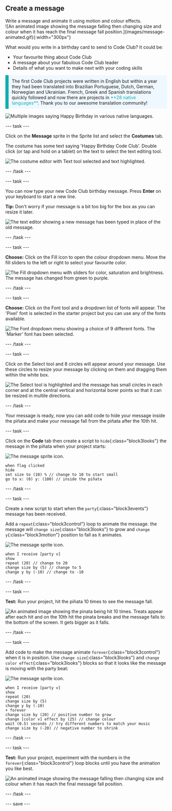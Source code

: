 ## Create a message

<div style="display: flex; flex-wrap: wrap">
<div style="flex-basis: 200px; flex-grow: 1; margin-right: 15px;">
Write a message and animate it using motion and colour effects. 
</div>
<div>
![An animated image showing the message falling then changing size and colour when it has reach the final message fall position.](images/message-animated.gif){:width="300px"}
</div>
</div>

What would you write in a birthday card to send to Code Club? It could be:
+ Your favourite thing about Code Club
+ A message about your fabulous Code Club leader
+ Details of what you want to make next with your coding skills

<p style="border-left: solid; border-width:10px; border-color: #0faeb0; background-color: aliceblue; padding: 10px;">
The first Code Club projects were written in English but within a year they had been translated into Brazilian Portuguese, Dutch, German, Norwegian and Ukrainian. French, Greek and Spanish translations quickly followed and now there are projects in <span style="color: #0faeb0">**28 native languages**</span>. Thank you to our awesome translation community!

![Multiple images saying Happy Birthday in various native languages.](images/birthday-languages.png)
</p>

--- task ---

Click on the **Message** sprite in the Sprite list and select the **Costumes** tab. 

The costume has some text saying 'Happy Birthday Code Club'. Double click (or tap and hold on a tablet) on the text to select the text editing tool.

![The costume editor with Text tool selected and text highlighted.](images/text-edit.png)

--- /task ---

--- task ---

You can now type your new Code Club birthday message. Press **Enter** on your keyboard to start a new line. 

**Tip:** Don't worry if your message is a bit too big for the box as you can resize it later.

![The text editor showing a new message has been typed in place of the old message.](images/new-text.png)

--- /task ---

--- task ---

**Choose:** Click on the Fill icon to open the colour dropdown menu. Move the fill sliders to the left or right to select your favourite color. 

![The Fill dropdown menu with sliders for color, saturation and brightness. The message has changed from green to purple.](images/font-colour.png)

--- /task ---

--- task ---

**Choose:** Click on the Font tool and a dropdown list of fonts will appear. The 'Pixel' font is selected in the starter project but you can use any of the fonts available. 

![The Font dropdown menu showing a choice of 9 different fonts. The 'Marker' font has been selected.](images/font-type.png)

--- /task ---

--- task ---

Click on the Select tool and 8 circles will appear around your message. Use these circles to resize your message by clicking on them and dragging them within the white box. 

![The Select tool is highlighted and the message has small circles in each corner and at the central vertical and horizontal borer points so that it can be resized in multile directions.](images/resize-message.png)

--- /task ---

Your message is ready, now you can add code to hide your message inside the piñata and make your message fall from the piñata after the 10th hit. 

--- task ---

Click on the **Code** tab then create a script to `hide`{:class="block3looks"} the message in the piñata when your project starts:

![The message sprite icon.](images/message-sprite.png)

```blocks3
when flag clicked
hide
set size to (10) % // change to 10 to start small
go to x: (0) y: (100) // inside the piñata
```

--- /task ---

--- task ---

Create a new script to start when the `party`{:class="block3events"} message has been received. 

Add a `repeat`{:class="block3control"} loop to animate the message. the message will `change size`{:class="block3looks"} to grow and `change y`{:class="block3motion"} position to fall as it animates.

![The message sprite icon.](images/message-sprite.png)

```blocks3
when I receive [party v]
show
repeat (20) // change to 20
change size by (5) // change to 5
change y by (-10) // change to -10
```

--- /task ---

--- task ---

**Test:** Run your project, hit the piñata 10 times to see the message fall.

![An animated image showing the pinata being hit 10 times. Treats appear after each hit and on the 10th hit the pinata breaks and the message falls to the bottom of the screen. It gets bigger as it falls.](images/falling-message.gif)

--- /task ---

--- task ---

Add code to make the message animate `forever`{:class="block3control"} when it is in position. Use `change size`{:class="block3looks"} and `change color effect`{:class="block3looks"} blocks so that it looks like the message is moving with the party beat: 

![The message sprite icon.](images/message-sprite.png)

```blocks3
when I receive [party v]
show
repeat (20)
change size by (5)
change y by (-10)
+ forever
change size by (20) // positive number to grow
change [color v] effect by (25) // change colour
wait (0.5) seconds // try different numbers to match your music
change size by (-20) // negative number to shrink
```

--- /task ---

--- task ---

**Test:** Run your project, experiment with the numbers in the `forever`{:class="block3control"} loop blocks until you have the animation you like best.

![An animated image showing the message falling then changing size and colour when it has reach the final message fall position.](images/message-animated.gif)

--- /task ---

--- save ---
